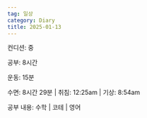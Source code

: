 ```yaml
---
tag: 일상
category: Diary
title: 2025-01-13
---
```


컨디션: 중

공부: 8시간

운동: 15분

수면: 8시간 29분 | 취침: 12:25am | 기상: 8:54am

공부 내용: 수학 | 코테 | 영어








